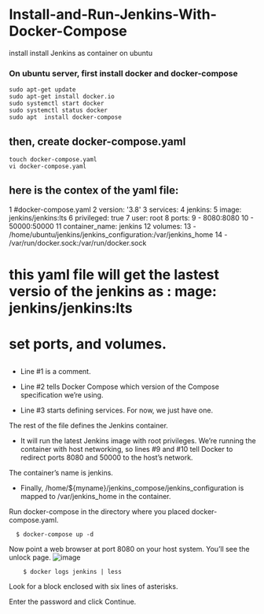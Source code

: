 # Install-and-Run-Jenkins-With-Docker-Compose
install install Jenkins as container on ubuntu

### On ubuntu server, first install docker and docker-compose

    sudo apt-get update
    sudo apt-get install docker.io
    sudo systemctl start docker
    sudo systemctl status docker
    sudo apt  install docker-compose

## then, create docker-compose.yaml 
    
    touch docker-compose.yaml 
    vi docker-compose.yaml 
      
## here is the contex of the yaml file: 

  1 #docker-compose.yaml
  2 version: '3.8'
  3 services:
  4   jenkins:
  5   image: jenkins/jenkins:lts
  6    privileged: true
  7    user: root
  8    ports:
  9     - 8080:8080
  10     - 50000:50000
  11    container_name: jenkins
  12    volumes:
  13    - /home/ubuntu/jenkins/jenkins_configuration:/var/jenkins_home
  14    - /var/run/docker.sock:/var/run/docker.sock
      
      
 # this yaml file will get the lastest versio of the jenkins as : mage: jenkins/jenkins:lts
 # set ports, and volumes. 
 ## 
 
- Line #1 is a comment.

- Line #2 tells Docker Compose which version of the Compose specification we’re using.

- Line #3 starts defining services. For now, we just have one. 

The rest of the file defines the Jenkins container. 

- It will run the latest Jenkins image with root privileges. We’re running the container with host networking, so lines #9 and #10 tell Docker to redirect ports 8080 and 50000 to the host’s network. 

The container’s name is jenkins.

- Finally, /home/${myname}/jenkins_compose/jenkins_configuration is mapped to /var/jenkins_home in the container. 

Run docker-compose in the directory where you placed docker-compose.yaml.

      $ docker-compose up -d
      
  Now point a web browser at port 8080 on your host system. You’ll see the unlock page.
![image](https://user-images.githubusercontent.com/56624571/216549542-58e4a442-c196-4d43-9f8c-25e570f8540b.png)

        $ docker logs jenkins | less

Look for a block enclosed with six lines of asterisks.

Enter the password and click Continue.

